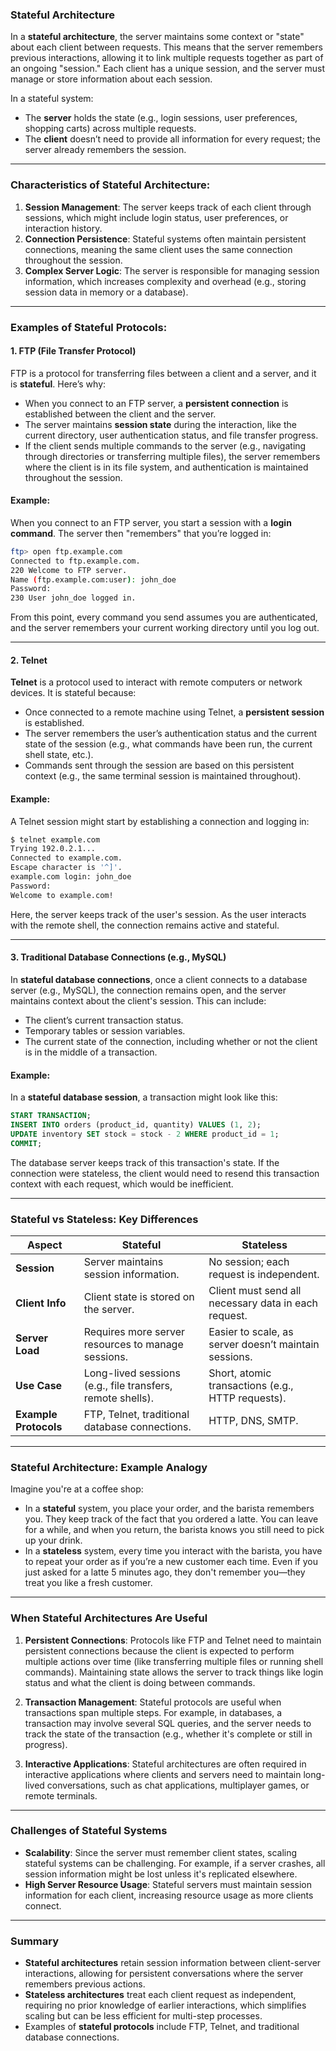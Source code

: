 ### **Stateful Architecture**

In a **stateful architecture**, the server maintains some context or "state" about each client between requests. This means that the server remembers previous interactions, allowing it to link multiple requests together as part of an ongoing "session." Each client has a unique session, and the server must manage or store information about each session.

In a stateful system:

- The **server** holds the state (e.g., login sessions, user preferences, shopping carts) across multiple requests.
- The **client** doesn’t need to provide all information for every request; the server already remembers the session.

---

### **Characteristics of Stateful Architecture:**

1. **Session Management**: The server keeps track of each client through sessions, which might include login status, user preferences, or interaction history.
2. **Connection Persistence**: Stateful systems often maintain persistent connections, meaning the same client uses the same connection throughout the session.
3. **Complex Server Logic**: The server is responsible for managing session information, which increases complexity and overhead (e.g., storing session data in memory or a database).

---

### **Examples of Stateful Protocols:**

#### 1. **FTP (File Transfer Protocol)**

FTP is a protocol for transferring files between a client and a server, and it is **stateful**. Here’s why:

- When you connect to an FTP server, a **persistent connection** is established between the client and the server.
- The server maintains **session state** during the interaction, like the current directory, user authentication status, and file transfer progress.
- If the client sends multiple commands to the server (e.g., navigating through directories or transferring multiple files), the server remembers where the client is in its file system, and authentication is maintained throughout the session.

#### Example:

When you connect to an FTP server, you start a session with a **login command**. The server then "remembers" that you’re logged in:

```bash
ftp> open ftp.example.com
Connected to ftp.example.com.
220 Welcome to FTP server.
Name (ftp.example.com:user): john_doe
Password:
230 User john_doe logged in.
```

From this point, every command you send assumes you are authenticated, and the server remembers your current working directory until you log out.

---

#### 2. **Telnet**

**Telnet** is a protocol used to interact with remote computers or network devices. It is stateful because:

- Once connected to a remote machine using Telnet, a **persistent session** is established.
- The server remembers the user’s authentication status and the current state of the session (e.g., what commands have been run, the current shell state, etc.).
- Commands sent through the session are based on this persistent context (e.g., the same terminal session is maintained throughout).

#### Example:

A Telnet session might start by establishing a connection and logging in:

```bash
$ telnet example.com
Trying 192.0.2.1...
Connected to example.com.
Escape character is '^]'.
example.com login: john_doe
Password:
Welcome to example.com!
```

Here, the server keeps track of the user's session. As the user interacts with the remote shell, the connection remains active and stateful.

---

#### 3. **Traditional Database Connections (e.g., MySQL)**

In **stateful database connections**, once a client connects to a database server (e.g., MySQL), the connection remains open, and the server maintains context about the client's session. This can include:

- The client’s current transaction status.
- Temporary tables or session variables.
- The current state of the connection, including whether or not the client is in the middle of a transaction.

#### Example:

In a **stateful database session**, a transaction might look like this:

```sql
START TRANSACTION;
INSERT INTO orders (product_id, quantity) VALUES (1, 2);
UPDATE inventory SET stock = stock - 2 WHERE product_id = 1;
COMMIT;
```

The database server keeps track of this transaction's state. If the connection were stateless, the client would need to resend this transaction context with each request, which would be inefficient.

---

### **Stateful vs Stateless: Key Differences**

| **Aspect**            | **Stateful**                                               | **Stateless**                                         |
| --------------------- | ---------------------------------------------------------- | ----------------------------------------------------- |
| **Session**           | Server maintains session information.                      | No session; each request is independent.              |
| **Client Info**       | Client state is stored on the server.                      | Client must send all necessary data in each request.  |
| **Server Load**       | Requires more server resources to manage sessions.         | Easier to scale, as server doesn’t maintain sessions. |
| **Use Case**          | Long-lived sessions (e.g., file transfers, remote shells). | Short, atomic transactions (e.g., HTTP requests).     |
| **Example Protocols** | FTP, Telnet, traditional database connections.             | HTTP, DNS, SMTP.                                      |

---

### **Stateful Architecture: Example Analogy**

Imagine you're at a coffee shop:

- In a **stateful** system, you place your order, and the barista remembers you. They keep track of the fact that you ordered a latte. You can leave for a while, and when you return, the barista knows you still need to pick up your drink.
- In a **stateless** system, every time you interact with the barista, you have to repeat your order as if you’re a new customer each time. Even if you just asked for a latte 5 minutes ago, they don't remember you—they treat you like a fresh customer.

---

### **When Stateful Architectures Are Useful**

1. **Persistent Connections**: Protocols like FTP and Telnet need to maintain persistent connections because the client is expected to perform multiple actions over time (like transferring multiple files or running shell commands). Maintaining state allows the server to track things like login status and what the client is doing between commands.

2. **Transaction Management**: Stateful protocols are useful when transactions span multiple steps. For example, in databases, a transaction may involve several SQL queries, and the server needs to track the state of the transaction (e.g., whether it's complete or still in progress).

3. **Interactive Applications**: Stateful architectures are often required in interactive applications where clients and servers need to maintain long-lived conversations, such as chat applications, multiplayer games, or remote terminals.

---

### **Challenges of Stateful Systems**

- **Scalability**: Since the server must remember client states, scaling stateful systems can be challenging. For example, if a server crashes, all session information might be lost unless it's replicated elsewhere.
- **High Server Resource Usage**: Stateful servers must maintain session information for each client, increasing resource usage as more clients connect.

---

### Summary

- **Stateful architectures** retain session information between client-server interactions, allowing for persistent conversations where the server remembers previous actions.
- **Stateless architectures** treat each client request as independent, requiring no prior knowledge of earlier interactions, which simplifies scaling but can be less efficient for multi-step processes.
- Examples of **stateful protocols** include FTP, Telnet, and traditional database connections.
